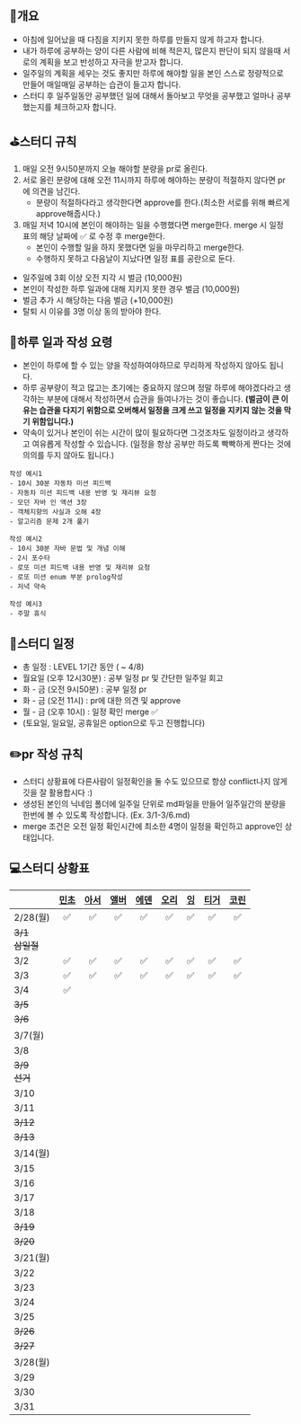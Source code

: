 ## 📄개요
- 아침에 일어났을 때 다짐을 지키지 못한 하루를 만들지 않게 하고자 합니다.
- 내가 하루에 공부하는 양이 다른 사람에 비해 적은지, 많은지 판단이 되지 않을때 서로의 계획을 보고 반성하고 자극을 받고자 합니다.
- 일주일의 계획을 세우는 것도 좋지만 하루에 해야할 일을 본인 스스로 정량적으로 만들어 매일매일 공부하는 습관이 들고자 합니다.
- 스터디 후 일주일동안 공부했던 일에 대해서 돌아보고 무엇을 공부했고 얼마나 공부했는지를 체크하고자 합니다.

## ⛳️스터디 규칙
1. 매일 오전 9시50분까지 오늘 해야할 분량을 pr로 올린다.
2. 서로 올린 분량에 대해 오전 11시까지 하루에 해야하는 분량이 적절하지 않다면 pr에 의견을 남긴다.
	- 분량이 적절하다라고 생각한다면 approve를 한다.(최소한 서로를 위해 빠르게 approve해줍시다.)
3. 매일 저녁 10시에 본인이 해야하는 일을 수행했다면 merge한다. merge 시 일정 표의 해당 날짜에 ✅ 로 수정 후 merge한다.
	- 본인이 수행할 일을 하지 못했다면 일을 마무리하고 merge한다.
	- 수행하지 못하고 다음날이 지났다면 일정 표를 공란으로 둔다.

- 일주일에 3회 이상 오전 지각 시 벌금 (10,000원)
- 본인이 작성한 하루 일과에 대해 지키지 못한 경우 벌금 (10,000원)
- 벌금 추가 시 해당하는 다음 벌금 (+10,000원)
- 탈퇴 시 이유를 3명 이상 동의 받아야 한다.

## 🤔하루 일과 작성 요령
- 본인이 하루에 할 수 있는 양을 작성하여야하므로 무리하게 작성하지 않아도 됩니다.
- 하루 공부량이 적고 많고는 초기에는 중요하지 않으며 정말 하루에 해야겠다라고 생각하는 부분에 대해서 작성하면서 습관을 들여나가는 것이 좋습니다. **(벌금이 큰 이유는 습관을 다지기 위함으로 오버해서 일정을 크게 쓰고  일정을 지키지 않는 것을 막기 위함입니다.)**
- 약속이 있거나 본인이 쉬는 시간이 많이 필요하다면 그것조차도 일정이라고 생각하고 여유롭게 작성할 수 있습니다. (일정을 항상 공부만 하도록 빡빡하게 짠다는 것에 의의를 두지 않아도 됩니다.)

```
작성 예시1
- 10시 30분 자동차 미션 피드백
- 자동차 미션 피드백 내용 반영 및 재리뷰 요청
- 모던 자바 인 액션 3장
- 객체지향의 사실과 오해 4장
- 알고리즘 문제 2개 풀기

작성 예시2
- 10시 30분 자바 문법 및 개념 이해
- 2시 포수타
- 로또 미션 피드백 내용 반영 및 재리뷰 요청
- 로또 미션 enum 부분 prolog작성
- 저녁 약속

작성 예시3
- 주말 휴식
```

## 📆스터디 일정

- 총 일정 : LEVEL 1기간 동안 ( ~ 4/8)
- 월요일 (오후 12시30분) : 공부 일정 pr 및 간단한 일주일 회고
- 화 - 금 (오전 9시50분) : 공부 일정 pr
- 화 - 금 (오전 11시) : pr에 대한 의견 및 approve
- 월 - 금 (오후 10시) : 일정 확인 merge ✅ 
- (토요일, 일요일, 공휴일은 option으로 두고 진행합니다)

## ✏️pr 작성 규칙
- 스터디 상황표에 다른사람이 일정확인을 둘 수도 있으므로 항상 conflict나지 않게 깃을 잘 활용합시다 :)
- 생성된 본인의 닉네임 폴더에 일주일 단위로 md파일을 만들어 일주일간의 분량을 한번에 볼 수 있도록 작성합니다. (Ex. 3/1-3/6.md)
- merge 조건은 오전 일정 확인시간에 최소한 4명이 일정을 확인하고 approve인 상태입니다.

## 💻스터디 상황표
|                | [민초](https://github.com/jswith) | [아서](https://github.com/Hyunta) | [앨버](https://github.com/al-bur) | [에덴](https://github.com/leo0842) | [오리](https://github.com/jinyoungchoi95) | [잉](https://github.com/Yboyu0u) | [티거](https://github.com/daaaayeah) | [코린](https://github.com/hamcheeseburger) |
|----------------|:-------------------------------:|:-------------------------------:|:-------------------------------:|:--------------------------------:|:---------------------------------------:|:-------------------------------:|:----------------------------------:|:----------------------------------------:|
| 2/28(월)        |                ✅                |                ✅                |                ✅                |                ✅                 |                    ✅                    |                ✅                |                 ✅                  |                    ✅                     |
| ~~3/1<br>삼일절~~ |                                 |                                 |                                 |                                  |                                         |                                 |                                    |                                          |
| 3/2            |                ✅                |                ✅                |                ✅                |                ✅                 |                    ✅                    |                   ✅                |                 ✅                  |                    ✅                     |
| 3/3            |                ✅                |                ✅                | ✅ |                ✅                  |                    ✅                    |                    ✅             |                ✅                |                    ✅                     |
| 3/4            | ✅ |                                 |                                 |                                  |                                         |                                 |                                    |                                          |
| ~~3/5~~        |                                 |                                 |                                 |                                  |                                         |                                 |                                    |                                          |
| ~~3/6~~        |                                 |                                 |                                 |                                  |                                         |                                 |                                    |                                          |
| 3/7(월)         |                                 |                                 |                                 |                                  |                                         |                                 |                                    |                                          |
| 3/8            |                                 |                                 |                                 |                                  |                                         |                                 |                                    |                                          |
| ~~3/9<br>선거~~  |                                 |                                 |                                 |                                  |                                         |                                 |                                    |                                          |
| 3/10           |                                 |                                 |                                 |                                  |                                         |                                 |                                    |                                          |
| 3/11           |                                 |                                 |                                 |                                  |                                         |                                 |                                    |                                          |
| ~~3/12~~       |                                 |                                 |                                 |                                  |                                         |                                 |                                    |                                          |
| ~~3/13~~       |                                 |                                 |                                 |                                  |                                         |                                 |                                    |                                          |
| 3/14(월)        |                                 |                                 |                                 |                                  |                                         |                                 |                                    |                                          |
| 3/15           |                                 |                                 |                                 |                                  |                                         |                                 |                                    |                                          |
| 3/16           |                                 |                                 |                                 |                                  |                                         |                                 |                                    |                                          |
| 3/17           |                                 |                                 |                                 |                                  |                                         |                                 |                                    |                                          |
| 3/18           |                                 |                                 |                                 |                                  |                                         |                                 |                                    |                                          |
| ~~3/19~~       |                                 |                                 |                                 |                                  |                                         |                                 |                                    |                                          |
| ~~3/20~~       |                                 |                                 |                                 |                                  |                                         |                                 |                                    |                                          |
| 3/21(월)        |                                 |                                 |                                 |                                  |                                         |                                 |                                    |                                          |
| 3/22           |                                 |                                 |                                 |                                  |                                         |                                 |                                    |                                          |
| 3/23           |                                 |                                 |                                 |                                  |                                         |                                 |                                    |                                          |
| 3/24           |                                 |                                 |                                 |                                  |                                         |                                 |                                    |                                          |
| 3/25           |                                 |                                 |                                 |                                  |                                         |                                 |                                    |                                          |
| ~~3/26~~       |                                 |                                 |                                 |                                  |                                         |                                 |                                    |                                          |
| ~~3/27~~       |                                 |                                 |                                 |                                  |                                         |                                 |                                    |                                          |
| 3/28(월)        |                                 |                                 |                                 |                                  |                                         |                                 |                                    |                                          |
| 3/29           |                                 |                                 |                                 |                                  |                                         |                                 |                                    |                                          |
| 3/30           |                                 |                                 |                                 |                                  |                                         |                                 |                                    |                                          |
| 3/31           |                                 |                                 |                                 |                                  |                                         |                                 |                                    |                                          |
